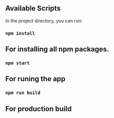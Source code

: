 ## Available Scripts

In the project directory, you can run:

### `npm install`

## For installing all npm packages.

### `npm start`

## For runing the app

### `npm run build`

## For production build

